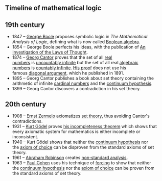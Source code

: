 <h2>Timeline of mathematical logic </h2>
<h2><span id="19th_century" class="mw-headline">19th century</span></h2>
<ul>
<li>1847 &ndash;&nbsp;<a title="George Boole" href="https://en.wikipedia.org/wiki/George_Boole">George Boole</a>&nbsp;proposes symbolic logic in&nbsp;<em>The Mathematical Analysis of Logic</em>, defining what is now called&nbsp;<a class="mw-redirect" title="Boolean algebra (logic)" href="https://en.wikipedia.org/wiki/Boolean_algebra_(logic)">Boolean algebra</a>.</li>
<li>1854 &ndash; George Boole perfects his ideas, with the publication of&nbsp;<a class="mw-redirect" title="An Investigation of the Laws of Thought" href="https://en.wikipedia.org/wiki/An_Investigation_of_the_Laws_of_Thought">An Investigation of the Laws of Thought</a>.</li>
<li>1874 &ndash;&nbsp;<a title="Georg Cantor" href="https://en.wikipedia.org/wiki/Georg_Cantor">Georg Cantor</a>&nbsp;proves that the set of all&nbsp;<a title="Real number" href="https://en.wikipedia.org/wiki/Real_number">real numbers</a>&nbsp;is&nbsp;<a class="mw-redirect" title="Uncountable" href="https://en.wikipedia.org/wiki/Uncountable">uncountably infinite</a>&nbsp;but the set of all real&nbsp;<a title="Algebraic number" href="https://en.wikipedia.org/wiki/Algebraic_number">algebraic numbers</a>&nbsp;is&nbsp;<a class="mw-redirect" title="Countable" href="https://en.wikipedia.org/wiki/Countable">countably infinite</a>.&nbsp;<a class="mw-redirect" title="Cantor's first uncountability proof" href="https://en.wikipedia.org/wiki/Cantor%27s_first_uncountability_proof">His proof</a>&nbsp;does not use his famous&nbsp;<a title="Cantor's diagonal argument" href="https://en.wikipedia.org/wiki/Cantor%27s_diagonal_argument">diagonal argument</a>, which he published in 1891.</li>
<li>1895 &ndash; Georg Cantor publishes a book about set theory containing the arithmetic of infinite&nbsp;<a title="Cardinal number" href="https://en.wikipedia.org/wiki/Cardinal_number">cardinal numbers</a>&nbsp;and the&nbsp;<a title="Continuum hypothesis" href="https://en.wikipedia.org/wiki/Continuum_hypothesis">continuum hypothesis</a>.</li>
<li>1899 &ndash; Georg Cantor discovers a contradiction in his set theory.</li>
</ul>
<h2><span id="20th_century" class="mw-headline">20th century</span></h2>
<ul>
<li>1908 &ndash;&nbsp;<a title="Ernst Zermelo" href="https://en.wikipedia.org/wiki/Ernst_Zermelo">Ernst Zermelo</a>&nbsp;axiomatizes&nbsp;<a title="Set theory" href="https://en.wikipedia.org/wiki/Set_theory">set theory</a>, thus avoiding Cantor's contradictions.</li>
<li>1931 &ndash;&nbsp;<a title="Kurt G&ouml;del" href="https://en.wikipedia.org/wiki/Kurt_G%C3%B6del">Kurt G&ouml;del</a>&nbsp;proves&nbsp;<a class="mw-redirect" title="G&ouml;del's incompleteness theorem" href="https://en.wikipedia.org/wiki/G%C3%B6del%27s_incompleteness_theorem">his incompleteness theorem</a>&nbsp;which shows that every axiomatic system for mathematics is either incomplete or inconsistent.</li>
<li>1940 &ndash; Kurt G&ouml;del shows that neither the&nbsp;<a title="Continuum hypothesis" href="https://en.wikipedia.org/wiki/Continuum_hypothesis">continuum hypothesis</a>&nbsp;nor the&nbsp;<a title="Axiom of choice" href="https://en.wikipedia.org/wiki/Axiom_of_choice">axiom of choice</a>&nbsp;can be disproven from the standard axioms of set theory.</li>
<li>1961 &ndash;&nbsp;<a title="Abraham Robinson" href="https://en.wikipedia.org/wiki/Abraham_Robinson">Abraham Robinson</a>&nbsp;creates&nbsp;<a class="mw-redirect" title="Non-standard analysis" href="https://en.wikipedia.org/wiki/Non-standard_analysis">non-standard analysis</a>.</li>
<li>1963 &ndash;&nbsp;<a class="mw-redirect" title="Paul Cohen (mathematician)" href="https://en.wikipedia.org/wiki/Paul_Cohen_(mathematician)">Paul Cohen</a>&nbsp;uses his technique of&nbsp;<a title="Forcing (mathematics)" href="https://en.wikipedia.org/wiki/Forcing_(mathematics)">forcing</a>&nbsp;to show that neither the&nbsp;<a title="Continuum hypothesis" href="https://en.wikipedia.org/wiki/Continuum_hypothesis">continuum hypothesis</a>&nbsp;nor the&nbsp;<a title="Axiom of choice" href="https://en.wikipedia.org/wiki/Axiom_of_choice">axiom of choice</a>&nbsp;can be proven from the standard axioms of set theory.</li>
</ul>
